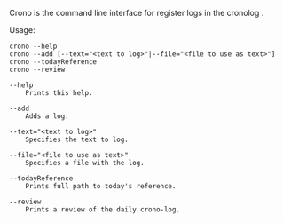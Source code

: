 Crono is the command line interface for register logs in the cronolog .

Usage:

    crono --help
    crono --add [--text="<text to log>"|--file="<file to use as text>"]
    crono --todayReference 
    crono --review 

	--help		
		Prints this help.
		
	--add
		Adds a log.
		
	--text="<text to log>"
		Specifies the text to log.
	
	--file="<file to use as text>"		
		Specifies a file with the log.	

	--todayReference
		Prints full path to today's reference.

	--review
		Prints a review of the daily crono-log.

